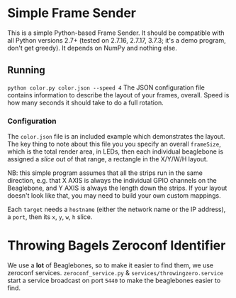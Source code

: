 # Simple Frame Sender

This is a simple Python-based Frame Sender. It should be compatible with all Python versions 2.7+ (tested on 2.7.16, 2.7.17, 3.7.3; it's a demo program, don't get greedy). It depends on NumPy and nothing else.

## Running
`python color.py color.json --speed 4`
The JSON configuration file contains information to describe the layout of your frames, overall. Speed is how many seconds it should take to do a full rotation.

### Configuration
The `color.json` file is an included example which demonstrates the layout. The key thing to note about this file you you specify an overall `frameSize`, which is the total render area, in LEDs, then each individual beaglebone is assigned a *slice* out of that range, a rectangle in the X/Y/W/H layout.

NB: this simple program assumes that all the strips run in the same direction, e.g. that X AXIS is always the individual GPIO channels on the Beaglebone, and Y AXIS is always the length down the strips. If your layout doesn't look like that, you may need to build your own custom mappings.

Each `target` needs a `hostname` (either the network name or the IP address), a `port`, then its `x`, `y`, `w`, `h` slice.

# Throwing Bagels Zeroconf Identifier

We use a **lot** of Beaglebones, so to make it easier to find them, we use zeroconf services. `zeroconf_service.py` & `services/throwingzero.service` start a service broadcast on port `5440` to make the beaglebones easier to find.

